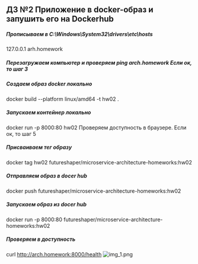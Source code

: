 ## ДЗ №2 Приложение в docker-образ и запушить его на Dockerhub

##### Прописываем в C:\Windows\System32\drivers\etc\hosts 
127.0.0.1 arh.homework
##### Перезагружаем компьютер и проверяем ping arch.homework Если ок, то шаг 3
##### Создаем образ docker локально 
docker build --platform linux/amd64 -t hw02 .
##### Запускаем контейнер локально 
docker run -p 8000:80 hw02 Проверяем доступность в браузере. Если ок, то шаг 5
##### Присваиваем тег образу 
docker tag hw02 futureshaper/microservice-architecture-homeworks:hw02
##### Отправляем образ в docer hub    
docker push futureshaper/microservice-architecture-homeworks:hw02
##### Запускаем образ из docer hub    
docker run -p 8000:80 futureshaper/microservice-architecture-homeworks:hw02
##### Проверяем в доступность 
curl http://arch.homework:8000/health
![img_1.png](img_1.png)
    
   
   
